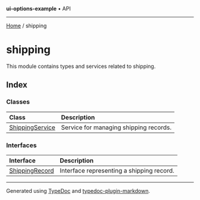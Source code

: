 **ui-options-example** • API

***

[Home](../README.md) / shipping

# shipping

This module contains types and services related to shipping.

## Index

### Classes

| Class | Description |
| :------ | :------ |
| [ShippingService](classes/ShippingService.md) | Service for managing shipping records. |

### Interfaces

| Interface | Description |
| :------ | :------ |
| [ShippingRecord](interfaces/ShippingRecord.md) | Interface representing a shipping record. |

***

Generated using [TypeDoc](https://typedoc.org) and [typedoc-plugin-markdown](https://typedoc-plugin-markdown.org).
